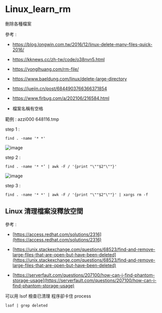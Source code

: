 # Linux_learn_rm
刪除各種檔案

參考 : 

* https://blog.longwin.com.tw/2016/12/linux-delete-many-files-quick-2016/
* https://kknews.cc/zh-tw/code/o38nvn5.html
* https://yonglhuang.com/rm-file/
* https://www.baeldung.com/linux/delete-large-directory
* https://juejin.cn/post/6844903766366371854
* https://www.firbug.com/a/202106/216584.html

* 檔案名稱有空格

範例 : azzi000 648116.tmp

step 1 : 

`find . -name '* *'`

![image](https://user-images.githubusercontent.com/96226780/202835936-0638d951-608f-42e1-8493-a56c9ae453f1.png)

step 2 : 

`find . -name '* *’ | awk -F / '{print "\""$2"\""}'`

![image](https://user-images.githubusercontent.com/96226780/202835945-1f59e070-c759-4191-bc6f-b69a6b5d45ff.png)

step 3 : 

`find . -name '* *' | awk -F / '{print "\""$2"\""}' | xargs rm -f`

Linux 清理檔案沒釋放空間
---

參考 : 

* [https://access.redhat.com/solutions/2316](https://access.redhat.com/solutions/2316)

* [https://unix.stackexchange.com/questions/68523/find-and-remove-large-files-that-are-open-but-have-been-deleted](https://unix.stackexchange.com/questions/68523/find-and-remove-large-files-that-are-open-but-have-been-deleted)

* [https://serverfault.com/questions/207100/how-can-i-find-phantom-storage-usage](https://serverfault.com/questions/207100/how-can-i-find-phantom-storage-usage)

可以用 lsof 檢查已清理 程序卻卡住 process

`lsof | grep deleted`
